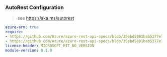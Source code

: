 ### AutoRest Configuration

> see https://aka.ms/autorest

``` yaml
azure-arm: true
require:
- https://github.com/Azure/azure-rest-api-specs/blob/35ebd5881bab5377e72b90e0c241fc598da95d4f/specification/labservices/resource-manager/readme.md
- https://github.com/Azure/azure-rest-api-specs/blob/35ebd5881bab5377e72b90e0c241fc598da95d4f/specification/labservices/resource-manager/readme.go.md
license-header: MICROSOFT_MIT_NO_VERSION
module-version: 0.1.0

```